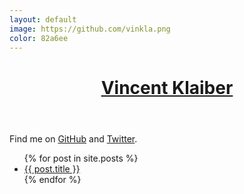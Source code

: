 ```yaml
---
layout: default
image: https://github.com/vinkla.png
color: 82a6ee
---
```


<header>
  <h1><a href="{{ site.github.owner_url }}" title="View Vincent's GitHub profile page">Vincent Klaiber</a></h1>
</header>

<article>
  <p>Find me on <a href="{{ site.github.owner_url }}" title="Vincent on GitHub">GitHub</a> and <a href="https://twitter.com/vnkla" title="Vincent on Twitter">Twitter</a>.</p>

  <ul>
    {% for post in site.posts %}
      <li>
        <a href="{{ post.url }}">{{ post.title }}</a>
      </li>
    {% endfor %}
  </ul>
</article>
